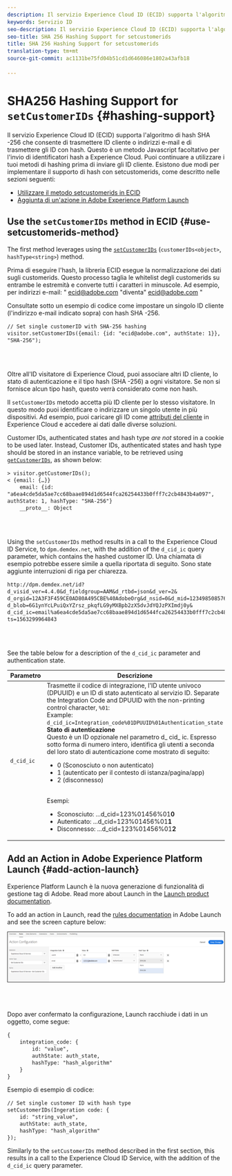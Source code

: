 ```yaml
---
description: Il servizio Experience Cloud ID (ECID) supporta l'algoritmo di hash SHA -256 che consente di trasmettere ID cliente o indirizzi e-mail e di trasmettere gli ID con hash. Questo è un metodo Javascript facoltativo per l'invio di identificatori hash a Experience Cloud. Puoi continuare a utilizzare i tuoi metodi di hashing prima di inviare gli ID cliente.
keywords: Servizio ID
seo-description: Il servizio Experience Cloud ID (ECID) supporta l'algoritmo di hash SHA -256 che consente di trasmettere ID cliente o indirizzi e-mail e di trasmettere gli ID con hash. Questo è un metodo Javascript facoltativo per l'invio di identificatori hash a Experience Cloud. Puoi continuare a utilizzare i tuoi metodi di hashing prima di inviare gli ID cliente.
seo-title: SHA 256 Hashing Support for setcustomerids
title: SHA 256 Hashing Support for setcustomerids
translation-type: tm+mt
source-git-commit: ac1131be75fd04b51cd1d646086e1802a43afb18

---
```



# SHA256 Hashing Support for `setCustomerIDs` {#hashing-support}

Il servizio Experience Cloud ID (ECID) supporta l'algoritmo di hash SHA -256 che consente di trasmettere ID cliente o indirizzi e-mail e di trasmettere gli ID con hash. Questo è un metodo Javascript facoltativo per l'invio di identificatori hash a Experience Cloud. Puoi continuare a utilizzare i tuoi metodi di hashing prima di inviare gli ID cliente.
Esistono due modi per implementare il supporto di hash con setcustomerids, come descritto nelle sezioni seguenti:

* [Utilizzare il metodo setcustomerids in ECID](/help/reference/hashing-support.md#use-setcustomerids-method)
* [Aggiunta di un'azione in Adobe Experience Platform Launch](/help/reference/hashing-support.md#add-action-launch)

## Use the `setCustomerIDs` method in ECID {#use-setcustomerids-method}

The first method leverages using the [`setCustomerIDs`](/help/library/get-set/setcustomerids.md) (`customerIDs<object>`, `hashType<string>`) method.

Prima di eseguire l'hash, la libreria ECID esegue la normalizzazione dei dati sugli customerids. Questo processo taglia le whitelist degli customerids su entrambe le estremità e converte tutti i caratteri in minuscole. Ad esempio, per indirizzi e-mail: " ecid@adobe.com "diventa" ecid@adobe.com "

Consultate sotto un esempio di codice come impostare un singolo ID cliente (l'indirizzo e-mail indicato sopra) con hash SHA -256.

```
// Set single customerID with SHA-256 hashing
visitor.setCustomerIDs({email: {id: "ecid@adobe.com", authState: 1}}, "SHA-256");
```

<br> 

Oltre all'ID visitatore di Experience Cloud, puoi associare altri ID cliente, lo stato di autenticazione e il tipo hash (SHA -256) a ogni visitatore. Se non si fornisce alcun tipo hash, questo verrà considerato come non hash.

Il `setCustomerIDs` metodo accetta più ID cliente per lo stesso visitatore. In questo modo puoi identificare o indirizzare un singolo utente in più dispositivi. Ad esempio, puoi caricare gli ID come [attributi del cliente](https://docs.adobe.com/content/help/en/core-services/interface/customer-attributes/attributes.html) in Experience Cloud e accedere ai dati dalle diverse soluzioni.

Customer IDs, authenticated states and hash type *are not* stored in a cookie to be used later. Instead, Customer IDs, authenticated states and hash type should be stored in an instance variable, to be retrieved using [`getCustomerIDs`](/help/library/get-set/getcustomerids.md), as shown below:

```
> visitor.getCustomerIDs();
< {email: {…}}
    email: {id: "a6ea4cde5da5ae7cc68baae894d1d6544fca26254433b0fff7c2cb4843b4a097", authState: 1, hashType: "SHA-256"}
    __proto__: Object
```

<br> 

Using the `setCustomerIDs` method results in a call to the Experience Cloud ID Service, to `dpm.demdex.net`, with the addition of the `d_cid_ic` query parameter, which contains the hashed customer ID. Una chiamata di esempio potrebbe essere simile a quella riportata di seguito. Sono state aggiunte interruzioni di riga per chiarezza.

```
http://dpm.demdex.net/id?d_visid_ver=4.4.0&d_fieldgroup=AAM&d_rtbd=json&d_ver=2&
d_orgid=12A3F3F459CE0AD80A495CBE%40AdobeOrg&d_nsid=0&d_mid=12349850857640731290890207735189050123&
d_blob=6G1ynYcLPuiQxYZrsz_pkqfLG9yMXBpb2zX5dvJdYQJzPXImdj0y&
d_cid_ic=email%a6ea4cde5da5ae7cc68baae894d1d6544fca26254433b0fff7c2cb4843b4a097%011&
ts=1563299964843
```

<br> 

See the table below for a description of the `d_cid_ic` parameter and authentication state.

| Parametro | Descrizione |
|------------|----------|
| `d_cid_ic` | Trasmette il codice di integrazione, l'ID utente univoco (DPUUID) e un ID di stato autenticato al servizio ID. Separate the Integration Code and DPUUID with the non-printing control character, <code>%01</code>: <br> Example: <code>d_cid_ic=Integration_code%01DPUUID%01Authentication_state</code> <br> <b>Stato di autenticazione</b> <br> Questo è un ID opzionale nel parametro d_ cid_ ic. Espresso sotto forma di numero intero, identifica gli utenti a seconda del loro stato di autenticazione come mostrato di seguito: <br> <ul><li>0 (Sconosciuto o non autenticato)</li><li>1 (autenticato per il contesto di istanza/pagina/app)</li><li>2 (disconnesso)</li></ul> <br> Esempi: <br> <ul><li>Sconosciuto: ...d_cid=123%01456%01<b>0</b></li><li>Autenticato: ...d_cid=123%01456%01<b>1</b></li><li>Disconnesso: ...d_cid=123%01456%01<b>2</b></li></ul> |

## Add an Action in Adobe Experience Platform Launch {#add-action-launch}

Experience Platform Launch è la nuova generazione di funzionalità di gestione tag di Adobe. Read more about Launch in the [Launch product documentation](https://docs.adobe.com/content/help/en/launch/using/overview.html).

To add an action in Launch, read the [rules documentation](https://docs.adobe.com/help/en/launch/using/reference/manage-resources/rules.html) in Adobe Launch and see the screen capture below:

![](/help/reference/assets/hashing-support.png)

<br> 

Dopo aver confermato la configurazione, Launch racchiude i dati in un oggetto, come segue:

```
{
    integration_code: {
        id: "value",
        authState: auth_state,
        hashType: "hash_algorithm"
    }
}
```

Esempio di esempio di codice:

```
// Set single customer ID with hash type
setCustomerIDs(Ingeration code: {
    id: "string_value",
    authState: auth_state,
    hashType: "hash_algorithm"
});
```

Similarly to the `setCustomerIDs` method described in the first section, this results in a call to the Experience Cloud ID Service, with the addition of the `d_cid_ic` query parameter.